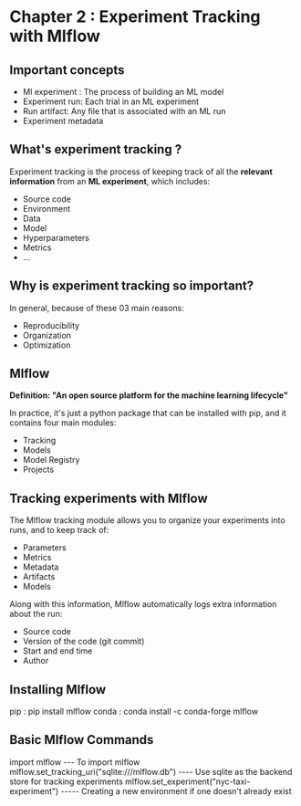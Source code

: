# Chapter 2 : Experiment Tracking with Mlflow 

## Important concepts

 - Ml experiment : The process of building an ML model
 - Experiment run: Each trial in an ML experiment
 - Run artifact: Any file that is associated with an ML run
 - Experiment metadata

## What's experiment tracking ?

Experiment tracking is the process of keeping track of all the **relevant information** from an **ML experiment**, which includes: 

- Source code
- Environment
- Data
- Model
- Hyperparameters
- Metrics
- ...

## Why is experiment tracking so important?

In general, because of these 03 main reasons: 

- Reproducibility
- Organization
- Optimization

## Mlflow

**Definition: "An open source platform for the machine learning lifecycle"**

In practice, it's just a python package that can be installed with pip, and it contains four main modules: 

- Tracking
- Models
- Model Registry
- Projects

## Tracking experiments with Mlflow

The Mlflow tracking module allows you to organize your experiments into runs, and to keep track of: 

- Parameters
- Metrics
- Metadata
- Artifacts
- Models

Along with this information, Mlflow automatically logs extra information about the run: 

- Source code
- Version of the code (git commit)
- Start and end time
- Author

## Installing Mlflow 

pip : pip install mlflow
conda : conda install -c conda-forge mlflow

## Basic Mlflow Commands 

import mlflow --- To import mlflow
mlflow.set_tracking_uri("sqlite:///mlflow.db") ---- Use sqlite as the backend store for tracking experiments
mlflow.set_experiment("nyc-taxi-experiment") ----- Creating a new environment if one doesn't already exist

